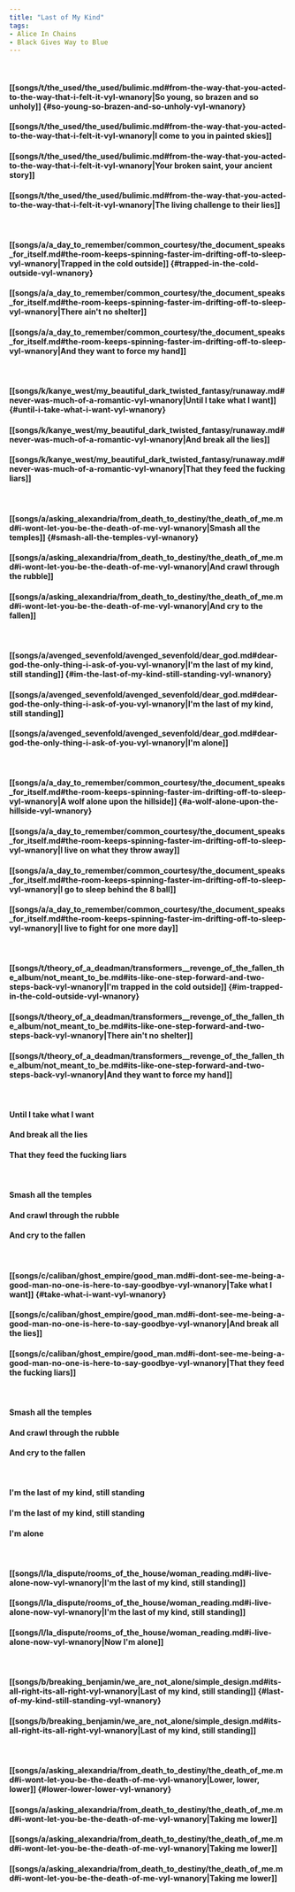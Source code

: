```yaml
---
title: "Last of My Kind"
tags:
- Alice In Chains
- Black Gives Way to Blue
---
```

&nbsp;
#### [[songs/t/the_used/the_used/bulimic.md#from-the-way-that-you-acted-to-the-way-that-i-felt-it-vyl-wnanory|So young, so brazen and so unholy]] {#so-young-so-brazen-and-so-unholy-vyl-wnanory}
#### [[songs/t/the_used/the_used/bulimic.md#from-the-way-that-you-acted-to-the-way-that-i-felt-it-vyl-wnanory|I come to you in painted skies]]
#### [[songs/t/the_used/the_used/bulimic.md#from-the-way-that-you-acted-to-the-way-that-i-felt-it-vyl-wnanory|Your broken saint, your ancient story]]
#### [[songs/t/the_used/the_used/bulimic.md#from-the-way-that-you-acted-to-the-way-that-i-felt-it-vyl-wnanory|The living challenge to their lies]]
&nbsp;
#### [[songs/a/a_day_to_remember/common_courtesy/the_document_speaks_for_itself.md#the-room-keeps-spinning-faster-im-drifting-off-to-sleep-vyl-wnanory|Trapped in the cold outside]] {#trapped-in-the-cold-outside-vyl-wnanory}
#### [[songs/a/a_day_to_remember/common_courtesy/the_document_speaks_for_itself.md#the-room-keeps-spinning-faster-im-drifting-off-to-sleep-vyl-wnanory|There ain't no shelter]]
#### [[songs/a/a_day_to_remember/common_courtesy/the_document_speaks_for_itself.md#the-room-keeps-spinning-faster-im-drifting-off-to-sleep-vyl-wnanory|And they want to force my hand]]
&nbsp;
#### [[songs/k/kanye_west/my_beautiful_dark_twisted_fantasy/runaway.md#never-was-much-of-a-romantic-vyl-wnanory|Until I take what I want]] {#until-i-take-what-i-want-vyl-wnanory}
#### [[songs/k/kanye_west/my_beautiful_dark_twisted_fantasy/runaway.md#never-was-much-of-a-romantic-vyl-wnanory|And break all the lies]]
#### [[songs/k/kanye_west/my_beautiful_dark_twisted_fantasy/runaway.md#never-was-much-of-a-romantic-vyl-wnanory|That they feed the fucking liars]]
&nbsp;
#### [[songs/a/asking_alexandria/from_death_to_destiny/the_death_of_me.md#i-wont-let-you-be-the-death-of-me-vyl-wnanory|Smash all the temples]] {#smash-all-the-temples-vyl-wnanory}
#### [[songs/a/asking_alexandria/from_death_to_destiny/the_death_of_me.md#i-wont-let-you-be-the-death-of-me-vyl-wnanory|And crawl through the rubble]]
#### [[songs/a/asking_alexandria/from_death_to_destiny/the_death_of_me.md#i-wont-let-you-be-the-death-of-me-vyl-wnanory|And cry to the fallen]]
&nbsp;
#### [[songs/a/avenged_sevenfold/avenged_sevenfold/dear_god.md#dear-god-the-only-thing-i-ask-of-you-vyl-wnanory|I'm the last of my kind, still standing]] {#im-the-last-of-my-kind-still-standing-vyl-wnanory}
#### [[songs/a/avenged_sevenfold/avenged_sevenfold/dear_god.md#dear-god-the-only-thing-i-ask-of-you-vyl-wnanory|I'm the last of my kind, still standing]]
#### [[songs/a/avenged_sevenfold/avenged_sevenfold/dear_god.md#dear-god-the-only-thing-i-ask-of-you-vyl-wnanory|I'm alone]]
&nbsp;
#### [[songs/a/a_day_to_remember/common_courtesy/the_document_speaks_for_itself.md#the-room-keeps-spinning-faster-im-drifting-off-to-sleep-vyl-wnanory|A wolf alone upon the hillside]] {#a-wolf-alone-upon-the-hillside-vyl-wnanory}
#### [[songs/a/a_day_to_remember/common_courtesy/the_document_speaks_for_itself.md#the-room-keeps-spinning-faster-im-drifting-off-to-sleep-vyl-wnanory|I live on what they throw away]]
#### [[songs/a/a_day_to_remember/common_courtesy/the_document_speaks_for_itself.md#the-room-keeps-spinning-faster-im-drifting-off-to-sleep-vyl-wnanory|I go to sleep behind the 8 ball]]
#### [[songs/a/a_day_to_remember/common_courtesy/the_document_speaks_for_itself.md#the-room-keeps-spinning-faster-im-drifting-off-to-sleep-vyl-wnanory|I live to fight for one more day]]
&nbsp;
#### [[songs/t/theory_of_a_deadman/transformers__revenge_of_the_fallen_the_album/not_meant_to_be.md#its-like-one-step-forward-and-two-steps-back-vyl-wnanory|I'm trapped in the cold outside]] {#im-trapped-in-the-cold-outside-vyl-wnanory}
#### [[songs/t/theory_of_a_deadman/transformers__revenge_of_the_fallen_the_album/not_meant_to_be.md#its-like-one-step-forward-and-two-steps-back-vyl-wnanory|There ain't no shelter]]
#### [[songs/t/theory_of_a_deadman/transformers__revenge_of_the_fallen_the_album/not_meant_to_be.md#its-like-one-step-forward-and-two-steps-back-vyl-wnanory|And they want to force my hand]]
&nbsp;
#### Until I take what I want
#### And break all the lies
#### That they feed the fucking liars
&nbsp;
#### Smash all the temples
#### And crawl through the rubble
#### And cry to the fallen
&nbsp;
#### [[songs/c/caliban/ghost_empire/good_man.md#i-dont-see-me-being-a-good-man-no-one-is-here-to-say-goodbye-vyl-wnanory|Take what I want]] {#take-what-i-want-vyl-wnanory}
#### [[songs/c/caliban/ghost_empire/good_man.md#i-dont-see-me-being-a-good-man-no-one-is-here-to-say-goodbye-vyl-wnanory|And break all the lies]]
#### [[songs/c/caliban/ghost_empire/good_man.md#i-dont-see-me-being-a-good-man-no-one-is-here-to-say-goodbye-vyl-wnanory|That they feed the fucking liars]]
&nbsp;
#### Smash all the temples
#### And crawl through the rubble
#### And cry to the fallen
&nbsp;
#### I'm the last of my kind, still standing
#### I'm the last of my kind, still standing
#### I'm alone
&nbsp;
#### [[songs/l/la_dispute/rooms_of_the_house/woman_reading.md#i-live-alone-now-vyl-wnanory|I'm the last of my kind, still standing]]
#### [[songs/l/la_dispute/rooms_of_the_house/woman_reading.md#i-live-alone-now-vyl-wnanory|I'm the last of my kind, still standing]]
#### [[songs/l/la_dispute/rooms_of_the_house/woman_reading.md#i-live-alone-now-vyl-wnanory|Now I'm alone]]
&nbsp;
#### [[songs/b/breaking_benjamin/we_are_not_alone/simple_design.md#its-all-right-its-all-right-vyl-wnanory|Last of my kind, still standing]] {#last-of-my-kind-still-standing-vyl-wnanory}
#### [[songs/b/breaking_benjamin/we_are_not_alone/simple_design.md#its-all-right-its-all-right-vyl-wnanory|Last of my kind, still standing]]
&nbsp;
#### [[songs/a/asking_alexandria/from_death_to_destiny/the_death_of_me.md#i-wont-let-you-be-the-death-of-me-vyl-wnanory|Lower, lower, lower]] {#lower-lower-lower-vyl-wnanory}
#### [[songs/a/asking_alexandria/from_death_to_destiny/the_death_of_me.md#i-wont-let-you-be-the-death-of-me-vyl-wnanory|Taking me lower]]
#### [[songs/a/asking_alexandria/from_death_to_destiny/the_death_of_me.md#i-wont-let-you-be-the-death-of-me-vyl-wnanory|Taking me lower]]
#### [[songs/a/asking_alexandria/from_death_to_destiny/the_death_of_me.md#i-wont-let-you-be-the-death-of-me-vyl-wnanory|Taking me lower]]
